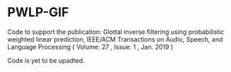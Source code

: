 # PWLP-GIF
Code to support the publication: Glottal inverse filtering using probabilistic weighted linear prediction,  IEEE/ACM Transactions on Audio, Speech, and Language Processing ( Volume: 27 , Issue: 1 , Jan. 2019 )

Code is yet to be upadted.
